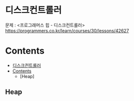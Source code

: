# 디스크컨트롤러

문제 : <프로그래머스 힙 - 디스크컨트롤러> <br/>
<https://programmers.co.kr/learn/courses/30/lessons/42627>

# Contents

- [디스크컨트롤러](#%ec%9c%84%ec%9e%a5)
- [Contents](#contents)
  - [Heap]

## Heap

